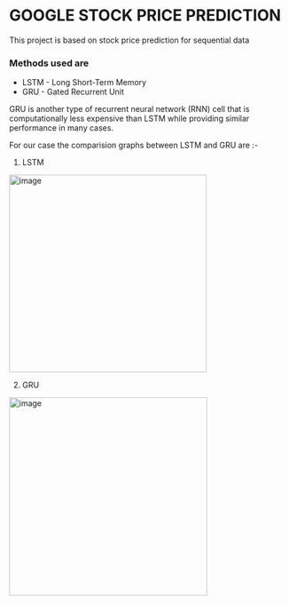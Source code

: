 # GOOGLE STOCK PRICE PREDICTION
This project is based on stock price prediction for sequential data 
### Methods used are
* LSTM - Long Short-Term Memory
* GRU - Gated Recurrent Unit

GRU is another type of recurrent neural network (RNN) cell that is computationally less expensive than LSTM while providing similar performance in many cases.

For our case the comparision graphs between LSTM and GRU are :- 

1. LSTM                                                                                    

<img width="356" alt="image" src="https://github.com/Tshar-k/Natural-Language-Processing/assets/117516567/6dc7c0d7-8946-4af0-a496-40c9f390bc6c">

2. GRU

<img width="357" alt="image" src="https://github.com/Tshar-k/Natural-Language-Processing/assets/117516567/2f61a7de-0322-464c-a6e7-3eaf78f4f6c3">


